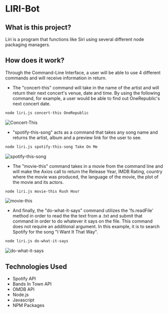 # LIRI-Bot

## What is this project?
Liri is a program that functions like Siri using several different node packaging managers.

## How does it work? 
Through the Command-Line Interface, a user will be able to use 4 different commands and will receive information in return.

- The "concert-this" command will take in the name of the artist and will return their next concert's venue, date and time. By using the following command, for example, a user would be able to find out OneRepublic's next concert date.

```bash
node liri.js concert-this OneRepublic
```
![Concert-This](https://i.ibb.co/GJjbnxR/concert-this.jpg)

- "spotify-this-song" acts as a command that takes any song name and returns the artist, album and a preview link for the user to see.

```bash
node liri.js spotify-this-song Take On Me
```
![spotify-this-song](https://i.ibb.co/gmLSN0T/Spotify-this-song.jpg)

- The "movie-this" command takes in a movie from the command line and will make the Axios call to return the Release Year, IMDB Rating, country where the movie was produced, the language of the movie, the plot of the movie and its actors.

```bash
node liri.js movie-this Rush Hour
```
![movie-this](https://i.ibb.co/m6WGyVd/movie-this.jpg)

- And finally, the "do-what-it-says" command utilizes the 'fs.readFile' method in order to read the the text from a .txt and submit that command in order to do whatever it says on the file. This command does not require an additional argument. In this example, it is to search Spotify for the song "I Want It That Way".

```bash
node liri.js do-what-it-says
```
![do-what-it-says](https://i.ibb.co/8bpSYZV/do-what-it-says.jpg)

## Technologies Used
 - Spotify API
 - Bands In Town API
 - OMDB API
 - Node.js
 - Javascript
 - NPM Packages
